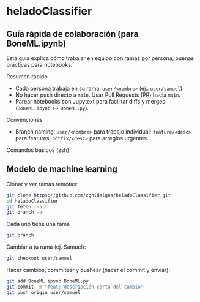 # heladoClassifier

## Guía rápida de colaboración (para BoneML.ipynb)

Esta guía explica cómo trabajar en equipo con ramas por persona, buenas prácticas para notebooks.

Resumen rápido
- Cada persona trabaja en su rama: `user/<nombre>` (ej.: `user/samuel`).
- No hacer push directo a `main`. Usar Pull Requests (PR) hacia `main`.
- Parear notebooks con Jupytext para facilitar diffs y merges (`BoneML.ipynb` <-> `BoneML.py`).

Convenciones
- Branch naming: `user/<nombre>` para trabajo individual; `feature/<desc>` para features; `hotfix/<desc>` para arreglos urgentes.

Comandos básicos (zsh)
## Modelo de machine learning 
Clonar y ver ramas remotas:
```bash
git clone https://github.com/cghidalgos/heladoClassifier.git
cd heladoClassifier
git fetch --all
git branch -a
```

Cada uno tiene una rama 
```bash
git branch
```

Cambiar a tu rama (ej. Samuel):
```bash
git checkout user/samuel
```


Hacer cambios, commitear y pushear (hacer el commit y enviar):
```bash
git add BoneML.ipynb BoneML.py
git commit -m "feat: descripción corta del cambio"
git push origin user/samuel
```
